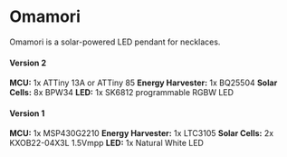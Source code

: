 # Omamori
Omamori is a solar-powered LED pendant for necklaces.



#### Version 2

**MCU:** 1x ATTiny 13A or ATTiny 85 
**Energy Harvester:** 1x BQ25504 
**Solar Cells:** 8x BPW34 
**LED:** 1x SK6812 programmable RGBW LED 



#### Version 1

**MCU:** 1x MSP430G2210 
**Energy Harvester:** 1x LTC3105 
**Solar Cells:** 2x KXOB22-04X3L 1.5Vmpp 
**LED:** 1x Natural White LED 



